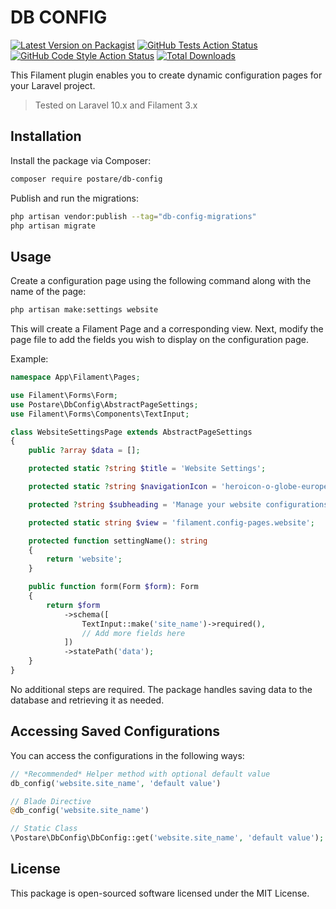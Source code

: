# DB CONFIG

[![Latest Version on Packagist](https://img.shields.io/packagist/v/postare/db-config.svg?style=flat-square)](https://packagist.org/packages/postare/db-config)
[![GitHub Tests Action Status](https://img.shields.io/github/actions/workflow/status/postare/db-config/run-tests.yml?branch=main&label=tests&style=flat-square)](https://github.com/postare/db-config/actions?query=workflow%3Arun-tests+branch%3Amain)
[![GitHub Code Style Action Status](https://img.shields.io/github/actions/workflow/status/postare/db-config/fix-php-code-style-issues.yml?branch=main&label=code%20style&style=flat-square)](https://github.com/postare/db-config/actions?query=workflow%3A"Fix+PHP+code+style+issues"+branch%3Amain)
[![Total Downloads](https://img.shields.io/packagist/dt/postare/db-config.svg?style=flat-square)](https://packagist.org/packages/postare/db-config)

This Filament plugin enables you to create dynamic configuration pages for your Laravel project.

> Tested on Laravel 10.x and Filament 3.x

## Installation

Install the package via Composer:

```bash
composer require postare/db-config
```

Publish and run the migrations:

```bash
php artisan vendor:publish --tag="db-config-migrations"
php artisan migrate
```

## Usage

Create a configuration page using the following command along with the name of the page:

```bash
php artisan make:settings website
```

This will create a Filament Page and a corresponding view. Next, modify the page file to add the fields you wish to
display on the configuration page.

Example:

```php
namespace App\Filament\Pages;

use Filament\Forms\Form;
use Postare\DbConfig\AbstractPageSettings;
use Filament\Forms\Components\TextInput;

class WebsiteSettingsPage extends AbstractPageSettings
{
    public ?array $data = [];

    protected static ?string $title = 'Website Settings';

    protected static ?string $navigationIcon = 'heroicon-o-globe-europe-africa';

    protected ?string $subheading = 'Manage your website configurations here.';

    protected static string $view = 'filament.config-pages.website';

    protected function settingName(): string
    {
        return 'website';
    }

    public function form(Form $form): Form
    {
        return $form
            ->schema([
                TextInput::make('site_name')->required(),
                // Add more fields here
            ])
            ->statePath('data');
    }
}
```

No additional steps are required. The package handles saving data to the database and retrieving it as needed.

## Accessing Saved Configurations

You can access the configurations in the following ways:

```php
// *Recommended* Helper method with optional default value
db_config('website.site_name', 'default value')

// Blade Directive
@db_config('website.site_name')

// Static Class
\Postare\DbConfig\DbConfig::get('website.site_name', 'default value');
```

## License

This package is open-sourced software licensed under the MIT License.
